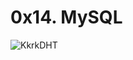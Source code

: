 # 0x14. MySQL
![KkrkDHT](https://github.com/Zed-bard/alx-system_engineering-devops/assets/132649828/577e0b4b-5f99-4f3d-98c9-1f65e4296bb6)
